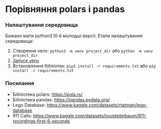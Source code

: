 # Порівняння polars і pandas
### Налаштування середовища
Бажано мати python3.10 й молодші версії.
Етапи налаштування середовища:
1) Створення venv: `python3 -m venv project_dir` або `python -m venv project_dir`
2) [Запуск venv](https://docs.python.org/uk/3/library/venv.html#venv-explanation)
3) Встановлення бібліотек: `pip3 install -r requirements.txt` або `pip install -r requirements.txt`

### Посилання
- Бібліотека polars: https://pola.rs/
- Бібліотека pandas: https://pandas.pydata.org/
- Lego Database: https://www.kaggle.com/datasets/rtatman/lego-database
- 911 Calls: https://www.kaggle.com/datasets/louisteitelbaum/911-recordings-first-6-seconds
